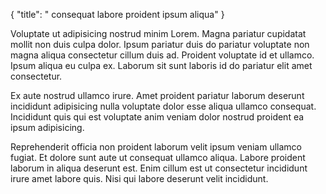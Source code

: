 {
  "title": " consequat labore proident ipsum aliqua"
}

Voluptate ut adipisicing nostrud minim Lorem. Magna pariatur cupidatat mollit non duis culpa dolor. Ipsum pariatur duis do pariatur voluptate non magna aliqua consectetur cillum duis ad. Proident voluptate id et ullamco. Ipsum aliqua eu culpa ex. Laborum sit sunt laboris id do pariatur elit amet consectetur.

Ex aute nostrud ullamco irure. Amet proident pariatur laborum deserunt incididunt adipisicing nulla voluptate dolor esse aliqua ullamco consequat. Incididunt quis qui est voluptate anim veniam dolor nostrud proident ea ipsum adipisicing.

Reprehenderit officia non proident laborum velit ipsum veniam ullamco fugiat. Et dolore sunt aute ut consequat ullamco aliqua. Labore proident laborum in aliqua deserunt est. Enim cillum est ut consectetur incididunt irure amet labore quis. Nisi qui labore deserunt velit incididunt.